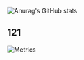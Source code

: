 ![Anurag's GitHub stats](https://github-readme-stats.vercel.app/api?username=HeronZing&theme=dark&show_icons=true)

## 121

![Metrics](https://metrics.lecoq.io/HeronZing?template=terminal&calendar=1&projects=1&stars=1&base=header%2C%20activity%2C%20community%2C%20repositories%2C%20metadata&base.indepth=false&base.hireable=false&base.skip=false&stars=false&stars.limit=4&calendar=false&calendar.limit=2022&projects=false&projects.limit=4&projects.descriptions=false&config.timezone=Asia%2FShanghai)
